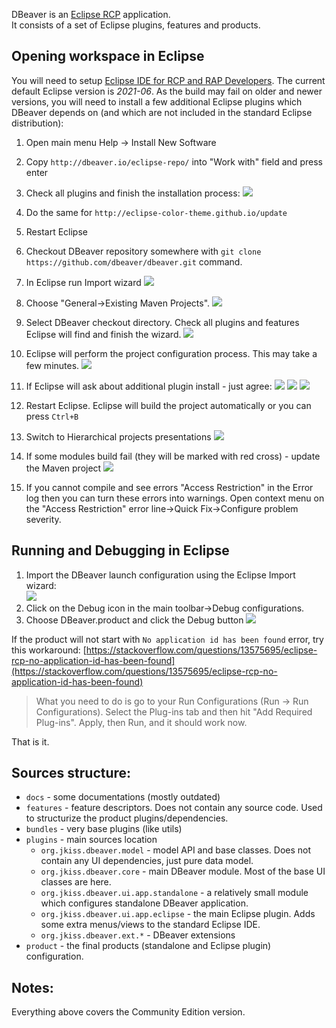 DBeaver is an [Eclipse RCP](https://wiki.eclipse.org/Rich_Client_Platform) application.  
It consists of a set of Eclipse plugins, features and products.

## Opening workspace in Eclipse

You will need to setup [Eclipse IDE for RCP and RAP Developers](https://www.eclipse.org/downloads/packages/release/2020-12/r/eclipse-ide-rcp-and-rap-developers). The current default Eclipse version is _2021-06_. As the build may fail on older and newer versions,
you will need to install a few additional Eclipse plugins which DBeaver depends on (and which are not included in the standard Eclipse distribution):

1. Open main menu Help -> Install New Software

2. Copy `http://dbeaver.io/eclipse-repo/` into "Work with" field and press enter

3. Check all plugins and finish the installation process:
    ![](images/development/eclipse/dbv_repo.png)

4. Do the same for `http://eclipse-color-theme.github.io/update`

5. Restart Eclipse

6. Checkout DBeaver repository somewhere with `git clone https://github.com/dbeaver/dbeaver.git` command.

7. In Eclipse run Import wizard
    ![](images/development/eclipse/context-menu-import.png)

8. Choose "General->Existing Maven Projects".
    ![](images/development/eclipse/import-maven-1.png)

9. Select DBeaver checkout directory. Check all plugins and features Eclipse will find and finish the wizard.
    ![](images/development/eclipse/import-maven-2.png)

10. Eclipse will perform the project configuration process. This may take a few minutes.
    ![](images/development/eclipse/import-maven-3.png)

11. If Eclipse will ask about additional plugin install - just agree:
    ![](images/development/eclipse/import-maven-4.png)
    ![](images/development/eclipse/import-maven-5.png)
    ![](images/development/eclipse/import-maven-6.png)

12. Restart Eclipse. Eclipse will build the project automatically or you can press `Ctrl+B`
13. Switch to Hierarchical projects presentations
    ![](images/development/eclipse/eclipse-project-hierarchy.png)

14. If some modules build fail (they will be marked with red cross) - update the Maven project
    ![](images/development/eclipse/eclipse-maven-update.png)

15. If you cannot compile and see errors "Access Restriction" in the Error log then you can turn these errors into warnings. Open context menu on the "Access Restriction" error line->Quick Fix->Configure problem severity.

## Running and Debugging in Eclipse

1. Import the DBeaver launch configuration using the Eclipse Import wizard:  
    ![](images/development/eclipse/import-launch-configuration.png)
2. Click on the Debug icon in the main toolbar->Debug configurations.
3. Choose DBeaver.product and click the Debug button
    ![](images/development/eclipse/debug-dialog.png)

If the product will not start with `No application id has been found` error, try this workaround:
[https://stackoverflow.com/questions/13575695/eclipse-rcp-no-application-id-has-been-found](https://stackoverflow.com/questions/13575695/eclipse-rcp-no-application-id-has-been-found)  
> What you need to do is go to your Run Configurations (Run -> Run Configurations). Select the Plug-ins tab and then hit "Add Required Plug-ins". Apply, then Run, and it should work now.

That is it.

## Sources structure:
- `docs` - some documentations (mostly outdated)
- `features` - feature descriptors. Does not contain any source code. Used to structurize the product plugins/dependencies.
- `bundles` - very base plugins (like utils)
- `plugins` - main sources location
  - `org.jkiss.dbeaver.model` - model API and base classes. Does not contain any UI dependencies, just pure data model.
  - `org.jkiss.dbeaver.core` - main DBeaver module. Most of the base UI classes are here.
  - `org.jkiss.dbeaver.ui.app.standalone` - a relatively small module which configures standalone DBeaver application.
  - `org.jkiss.dbeaver.ui.app.eclipse` - the main Eclipse plugin. Adds some extra menus/views to the standard Eclipse IDE.
  - `org.jkiss.dbeaver.ext.*` - DBeaver extensions
- `product` - the final products (standalone and Eclipse plugin) configuration.

## Notes:
Everything above covers the Community Edition version.  
